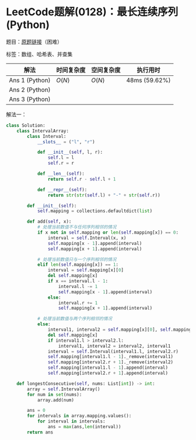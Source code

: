 # LeetCode题解(0128)：最长连续序列(Python)

题目：[原题链接](https://leetcode-cn.com/problems/longest-consecutive-sequence/)（困难）

标签：数组、哈希表、并查集

| 解法           | 时间复杂度 | 空间复杂度 | 执行用时      |
| -------------- | ---------- | ---------- | ------------- |
| Ans 1 (Python) | $O(N)$     | $O(N)$     | 48ms (59.62%) |
| Ans 2 (Python) |            |            |               |
| Ans 3 (Python) |            |            |               |

解法一：

```python
class Solution:
    class IntervalArray:
        class Interval:
            __slots__ = ("l", "r")

            def __init__(self, l, r):
                self.l = l
                self.r = r

            def __len__(self):
                return self.r - self.l + 1

            def __repr__(self):
                return str(str(self.l) + "-" + str(self.r))

        def __init__(self):
            self.mapping = collections.defaultdict(list)

        def add(self, x):
            # 处理当前数值不与任何序列相邻的情况
            if x not in self.mapping or len(self.mapping[x]) == 0:
                interval = self.Interval(x, x)
                self.mapping[x - 1].append(interval)
                self.mapping[x + 1].append(interval)

            # 处理当前数值只与一个序列相邻的情况
            elif len(self.mapping[x]) == 1:
                interval = self.mapping[x][0]
                del self.mapping[x]
                if x == interval.l - 1:
                    interval.l -= 1
                    self.mapping[x - 1].append(interval)
                else:
                    interval.r += 1
                    self.mapping[x + 1].append(interval)

            # 处理当前数值与两个序列相邻的情况
            else:
                interval1, interval2 = self.mapping[x][0], self.mapping[x][1]
                del self.mapping[x]
                if interval1.l > interval2.l:
                    interval1, interval2 = interval2, interval1
                interval = self.Interval(interval1.l, interval2.r)
                self.mapping[interval1.l - 1]._remove(interval1)
                self.mapping[interval2.r + 1]._remove(interval2)
                self.mapping[interval1.l - 1].append(interval)
                self.mapping[interval2.r + 1].append(interval)

    def longestConsecutive(self, nums: List[int]) -> int:
        array = self.IntervalArray()
        for num in set(nums):
            array.add(num)

        ans = 0
        for intervals in array.mapping.values():
            for interval in intervals:
                ans = max(ans,len(interval))
        return ans
```